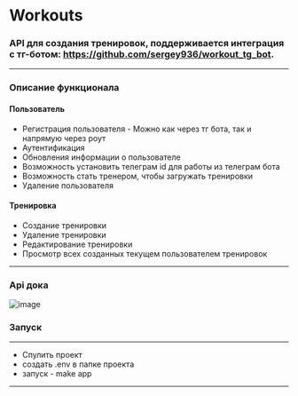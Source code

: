 # Workouts

### API для создания тренировок, поддерживается интеграция с тг-ботом: https://github.com/sergey936/workout_tg_bot.
***
### Описание функционала 
#### Пользователь
* Регистрация пользователя - Можно как через тг бота, так и напрямую через роут <br>
* Аутентификация <br>
* Обновления информации о пользователе <br>
* Возможность установить телеграм id для работы из телеграм бота <br>
* Возможность стать тренером, чтобы загружать тренировки <br>
* Удаление пользователя <br>
#### Тренировка
* Создание тренировки <br>
* Удаление тренировки <br>
* Редактирование тренировки <br>
* Просмотр всех созданных текущем пользователем тренировок <br>
***
### Api дока
![image](https://github.com/user-attachments/assets/1de22c10-7f0e-40bf-bb4c-954e6f8b0b62)

### Запуск
***
* Спулить проект
* создать .env в папке проекта
* запуск - make app
***
